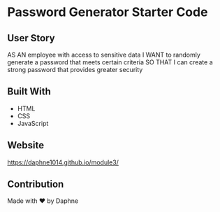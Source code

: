 # Password Generator Starter Code

## User Story
AS AN employee with access to sensitive data
I WANT to randomly generate a password that meets certain criteria
SO THAT I can create a strong password that provides greater security

## Built With
* HTML
* CSS
* JavaScript

## Website
https://daphne1014.github.io/module3/

## Contribution
Made with ❤️ by Daphne